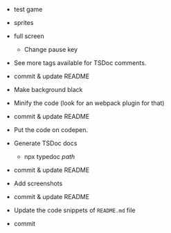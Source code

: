 - test game

- sprites

- full screen
  - Change pause key

- See more tags available for TSDoc comments.
- commit & update README

- Make background black

- Minify the code (look for an webpack plugin for that)
- commit & update README

- Put the code on codepen.

- Generate TSDoc docs
  - npx typedoc _path_
- commit & update README

- Add screenshots
- commit & update README

- Update the code snippets of `README.md` file
- commit